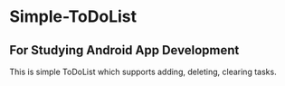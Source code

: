 # Simple-ToDoList
## For Studying Android App Development

This is simple ToDoList which supports adding, deleting, clearing tasks.
